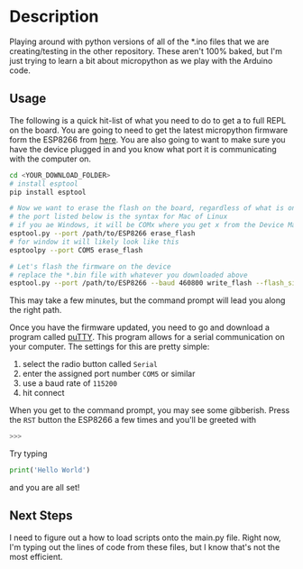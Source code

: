 # Description

Playing around with python versions of all of the *.ino files that we are creating/testing in the other repository.
These aren't 100% baked, but I'm just trying to learn a bit about micropython as we play with the Arduino code.

## Usage

The following is a quick hit-list of what you need to do to get a to full REPL on the board.
You are going to need to get the latest micropython firmware form the ESP8266 from [here](https://micropython.org/download/esp8266/).
You are also going to want to make sure you have the device plugged in and you know what port it is communicating with the computer on.

```bash
cd <YOUR_DOWNLOAD_FOLDER>
# install esptool
pip install esptool

# Now we want to erase the flash on the board, regardless of what is on there
# the port listed below is the syntax for Mac of Linux
# if you ae Windows, it will be COMx where you get x from the Device Manager
esptool.py --port /path/to/ESP8266 erase_flash
# for window it will likely look like this
esptoolpy --port COM5 erase_flash

# Let's flash the firmware on the device
# replace the *.bin file with whatever you downloaded above
esptool.py --port /path/to/ESP8266 --baud 460800 write_flash --flash_size=detect 0 firmware.bin
```
This may take a few minutes, but the command prompt will lead you along the right path.

Once you have the firmware updated, you need to go and download a program called [puTTY](http://www.chiark.greenend.org.uk/~sgtatham/putty/).
This program allows for a serial communication on your computer.
The settings for this are pretty simple:

1. select the radio button called `Serial`
1. enter the assigned port number `COM5` or similar
1. use a baud rate of `115200`
1. hit connect

When you get to the command prompt, you may see some gibberish.
Press the `RST` button the ESP8266 a few times and you'll be greeted with

```bash
>>>
```

Try typing

``` python
print('Hello World')
```

and you are all set!

## Next Steps

I need to figure out a how to load scripts onto the main.py file.
Right now, I'm typing out the lines of code from these files, but I know that's not the most efficient.
